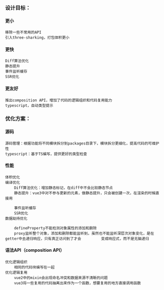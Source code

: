 ### 设计目标：
#### 更小
    移除一些不常用的API
    引入three-sharking，打包体积更小
#### 更快
    Diff算法优化
    静态提升
    事件监听缓存
    SSR优化
#### 更友好
    推出composition API，增加了代码的逻辑组织和代码复用能力
    typescript，自动类型提示

### 优化方案：
#### 源码
    源码管理：根据功能将不同模块拆分到packages目录下，模块拆分更细化，提高代码的可维护性
    typescript：基于TS编写，提供更好的类型检查
#### 性能
    体积优化
    编译优化
        Diff算法优化：增加静态标记，在diff中不会比较静态节点
        静态提升：vue3中对不参与更新的元素，做静态提升，只会被创建一次，在渲染的时候直接用
            
        事件监听缓存
        SSR优化
    数据劫持优化
        
        defineProperty不能检测对象属性的添加和删除
        proxy监听整个对象，添加和删除都能监听到，虽然也不能监听深层次对象变化，是在getter中去递归响应，只有真正访问到了才会         变成响应式，而不是无脑递归
#### 语法API（composition API）
    优化逻辑组织
        相同的代码块编写在一起
    优化逻辑复用
        vue2中的mixin会出现命名冲突和数据来源不清晰的问题
        vue3将一些复用的代码抽离出来作为一个函数，想要复用的地方直接调用函数
